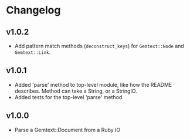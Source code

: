 # Changelog

## v1.0.2

- Add pattern match methods (`deconstruct_keys`) for `Gemtext::Node` and `Gemtext::Link`.

## v1.0.1

- Added 'parse' method to top-level module, like how the README describes. Method can take a String, or a StringIO.
- Added tests for the top-level 'parse' method.

## v1.0.0

- Parse a Gemtext::Document from a Ruby IO
